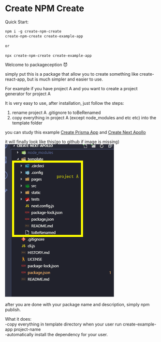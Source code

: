 # Create NPM Create

Quick Start:

```
npm i -g create-npm-create
create-npm-create create-example-app

or

npx create-npm-create create-example-app
```

Welcome to packageception 😈

simply put this is a package that allow you to create something like create-react-app, but is much simpler and easier to use.

For example if you have project A and you want to create a project generator for project A

It is very easy to use, after installation, just follow the steps:

1. rename project A .gitignore to toBeRenamed
2. copy everything in project A (except node_modules and etc etc) into the template folder

you can study this example [Create Prisma App](https://github.com/tylim88/create-prisma-app) and [Create Next Apollo](https://github.com/tylim88/create-next-apollo)

it will finally look like this(go to github if image is missing)  
![](./img/example.png)

after you are done with your package name and description, simply npm publish.

What it does:  
-copy everything in template directory when your user run create-example-app project-name  
-automatically install the dependency for your user.
